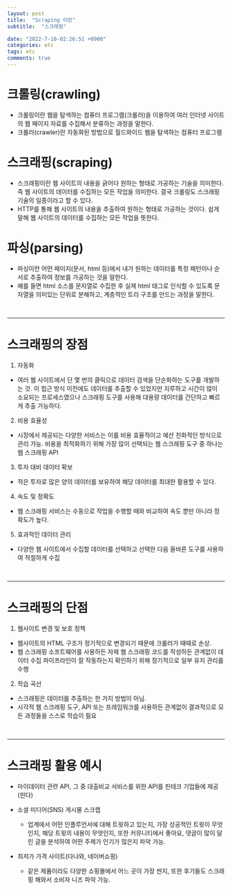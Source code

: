 ```yaml
---
layout: post
title:  "Scraping 이란"
subtitle:  "스크래핑"

date: "2022-7-10-02:26:51 +0900"
categories: etc
tags: etc
comments: true
---
```



# 크롤링(crawling)

- 크롤링이란 웹을 탐색하는 컴퓨터 프로그램(크롤러)을 이용하여 여러 인터넷 사이트의
웹 페이지 자료를 수집해서 분류하는 과정을 말한다.
- 크롤러(crawler)란 자동화된 방법으로 월드와이드 웹을 탐색하는 컴퓨터 프로그램


# 스크래핑(scraping)

- 스크래핑이란 웹 사이트의 내용을 긁어다 원하는 형태로 가공하는 기술을 의미한다. 즉 웹 사이트의 데이터를 수집하는 모든 작업을 의미한다.  결국 크롤링도 스크래핑 기술의 일종이라고 할 수 있다.
- HTTP를 통해 웹 사이트의 내용을 추출하여 원하는 형태로 가공하는 것이다. 쉽게 말해 웹 사이트의 데이터를 수집하는 모든 작업을 뜻한다.

# 파싱(parsing)

- 파싱이란 어떤 페이지(문서, html 등)에서 내가 원하는 데이터를 특정 패턴이나 
순서로 추출하여 정보를 가공하는 것을 말한다.
- 예를 들면 html 소스를 문자열로 수집한 후 실제 html 태그로 인식할 수 있도록 문자열을 의미있는 단위로 분해하고, 계층적인 트리 구조를 만드는 과정을 말한다.



<br>

-----



# 스크래핑의 장점


1. 자동화

- 여러 웹 사이트에서 단 몇 번의 클릭으로 데이터 검색을 단순화하는 도구를 개발하는 것. 이 접근 방식 이전에도 데이터를 추출할 수 있었지만 지루하고 시간이 많이 소요되는 프로세스였으나 스크래핑 도구를 사용해 대용량 데이터를 간단하고 빠르게 추출 가능하다.

2. 비용 효율성

- 시장에서 제공되는 다양한 서비스는 이를 비용 효율적이고 예산 친화적인 방식으로 관리 가능.  비용을 최적화하기 위해 가장 많이 선택되는 웹 스크래핑 도구 중 하나는 웹 스크래핑 API

3. 투자 대비 데이터 확보

- 적은 투자로 많은 양의 데이터를 보유하여 해당 데이터를 최대한 활용할 수 있다.

4. 속도 및 정확도

- 웹 스크래핑 서비스는  수동으로 작업을 수행할 때와 비교하여 속도 뿐만 아니라 정확도가 높다.

5. 효과적인 데이터 관리

- 다양한 웹 사이트에서 수집할 데이터를 선택하고 선택한 다음 올바른 도구를 사용하여 적절하게 수집


<br>


----------


# 스크래핑의 단점


1. 웹사이트 변경 및 보호 정책

- 웹사이트의 HTML 구조가 정기적으로 변경되기 때문에 크롤러가 때때로 손상.
- 웹 스크래핑 소프트웨어를 사용하든 자체 웹 스크래핑 코드를 작성하든 관계없이 데이터 수집 파이프라인이 잘 작동하는지 확인하기 위해 정기적으로 일부 유지 관리를 수행


2. 학습 곡선

- 스크래핑은 데이터를 추출하는 한 가지 방법이 아님.
- 시각적 웹 스크래핑 도구, API 또는 프레임워크를 사용하든 관계없이 결과적으로 모든 과정들을 스스로 학습이 필요



<br>


---------


# 스크래핑 활용 예시

- 마이데이터 관련 API, 그 중 대출비교 서비스를 위한 API를 핀테크 기업들에 제공(핀다)


- 소셜 미디어(SNS) 게시물 스크랩
    - 업계에서 어떤 인플루언서에 대해 트윗하고 있는지, 가장 성공적인 트윗이 무엇인지, 해당 트윗의 내용이 무엇인지, 또한 커뮤니티에서 좋아요, 댓글이 많이 달린 글을 분석하여 어떤 주제가 인기가 많은지 파악 가능. 

- 최저가 가격 사이트(다나와, 네이버쇼핑)
    - 같은 제품이라도 다양한 쇼핑몰에서 어느 곳이 가장 싼지, 또한 후기들도 스크래핑 해와서 소비자 니즈 파악 가능.